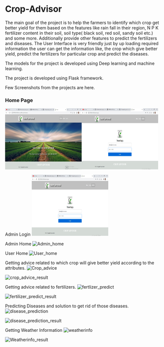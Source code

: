# Crop-Advisor

The main goal of the project is to help the farmers to identify which crop get better yield for them based on the features like rain fall in their region, N P K fertilizer content in their soil, soil type( black soil, red soil, sandy soil etc.) and some more. Additionally provide other features to predict the fertilizers and diseases.
The User Interface is very friendly just by up loading required information the user can get the information like, the crop which give better yield, predict the fertilizers for particular crop and predict the diseases.
 
The models for the project is developed using Deep learning and machine learning.

The project is developed using Flask framework.

Few Screenshots from the projects are here.

### Home Page
<img src="Images/home.jpg" width="250" height="200"><img src="Images/Admin_login.jpg" width="250" height="200">

Admin Login
<img src="Images/Admin_login.jpg" width="250" height="200"> 

Admin Home
![Admin_home](https://user-images.githubusercontent.com/44654961/162606600-cfb27508-2b5d-40ae-9eb1-2bbc8dd1f271.jpg)

User Home
![User_home](https://user-images.githubusercontent.com/44654961/162606637-57a56840-2a62-42a3-9349-fbeb83c76a63.jpg)

Getting advice related to which crop will give better yield according to the attributes.
![Crop_advice](https://user-images.githubusercontent.com/44654961/162606699-a34a496c-a24d-43a2-b84d-a15f5b4089e4.jpg)

![crop_advice_result](https://user-images.githubusercontent.com/44654961/162606707-bc8602bf-53ca-4ad9-b2c0-41d7f088c9f8.jpg)

Getting advice related to fertilizers.
![fertlizer_predict](https://user-images.githubusercontent.com/44654961/162606725-a6b13559-eec1-4813-a9c3-5f327b4629e2.jpg)

![fertilizer_predict_result](https://user-images.githubusercontent.com/44654961/162606730-e4bb4463-6bd2-4067-af92-a0d3b071c486.png)

Predicting Diseases and solution to get rid of those diseases.
![disease_prediction](https://user-images.githubusercontent.com/44654961/162606762-e2f6ec16-e91c-4682-bd95-c54e6e7e9b64.jpg)

![disease_prediction_result](https://user-images.githubusercontent.com/44654961/162606770-9bae602c-520c-494f-b268-fdae7809f420.jpg)

Getting Weather Information
![weatherinfo](https://user-images.githubusercontent.com/44654961/162606786-523d35a8-f8a5-4edd-b208-52e7aa98b375.jpg)

![Weatherinfo_result](https://user-images.githubusercontent.com/44654961/162606793-70612587-0a9c-4b38-9d64-db83d4667ca1.jpg)



